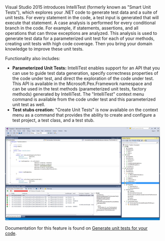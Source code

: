 <properties
    pageTitle="IntelliTest for .NET"
    description="IntelliTest automatically generates unit tests for your code to increase code path coverage dramatically."
    slug="testing"
    order="400"    
    keywords="visual studio, vs2015, vs, visualstudio, productivity, ide, testing, IntelliTest, unit tests, unit testing"
/>

Visual Studio 2015 introduces IntelliTest (formerly known as "Smart Unit Tests"), which explores your .NET code to generate test data and a suite of unit tests. For every statement in the code, a test input is generated that will execute that statement. A case analysis is performed for every conditional branch in the code. For example, if statements, assertions, and all operations that can throw exceptions are analyzed. This analysis is used to generate test data for a parameterized unit test for each of your methods, creating unit tests with high code coverage. Then you bring your domain knowledge to improve these unit tests.

Functionality also includes:

- **Parameterized Unit Tests:** IntelliTest enables support for an API that you can use to guide test data generation, specify correctness properties of the code under test, and direct the exploration of the code under test. This API is available in the Microsoft.Pex.Framework namespace and can be used in the test methods (parameterized unit tests, factory methods) generated by IntelliTest. The "IntelliTest" context menu command is available from the code under test and this parameterized unit test as well.
- **Test stubs creation:** "Create Unit Tests" is now available on the context menu as a command that provides the ability to create and configure a test project, a test class, and a test stub.

![IntelliTest in Visual Studio](_assets/IntelliTest.png)

Documentation for this feature is found on [Generate unit tests for your code](https://msdn.microsoft.com/library/dn823749(v=vs.140).aspx).
